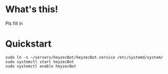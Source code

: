 # What's this!
Pls fill in

# Quickstart
```
sudo ln -s ~/servers/heyzecBot/heyzecBot.service /etc/systemd/system/
sudo systemctl start heyzecBot
sudo systemctl enable heyzecBot
```

